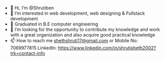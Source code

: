 - 👋 Hi, I’m @Shrutiben
- 👀 I’m interested in web development, web designing & Fullstack development
- 🌱 Graduated in B.E computer engineering
- 💞️ I’m looking for the opportunity to contribute my knowledge and work with a great organization and also acquire good practical knowledge
- 📫 How to reach me shethshruti17@gmail.com or Mobile No: 7069977815
LinkedIn: https://www.linkedin.com/in/shrutisheth2002?trk=contact-info

<!---
Shrutiben/Shrutiben is a ✨ special ✨ repository because its `README.md` (this file) appears on your GitHub profile.
You can click the Preview link to take a look at your changes.
--->
